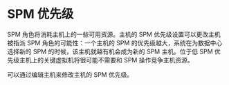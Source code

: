 # SPM 优先级

SPM 角色将消耗主机上的一些可用资源。主机的 SPM
优先级设置可以更改主机被指派 SPM 角色的可能性：一个主机的 SPM
的优先级越大，系统在为数据中心选择新的 SPM
的时候，该主机就越有机会成为新的 SPM 主机。位于低 SPM
优先级主机上的关键虚拟机将很可能不需要和 SPM 操作竞争主机资源。

可以通过编辑主机来修改主机的 SPM 优先级。

